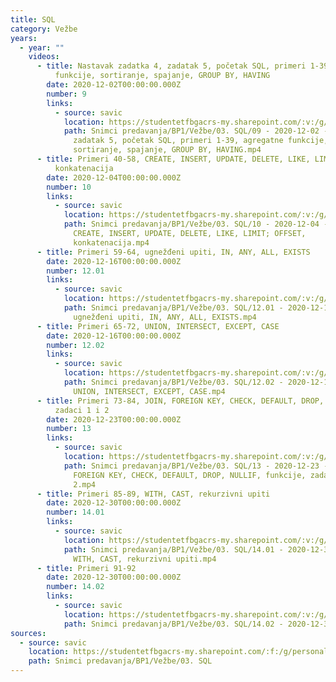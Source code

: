 ```yaml
---
title: SQL
category: Vežbe
years:
  - year: ""
    videos:
      - title: Nastavak zadatka 4, zadatak 5, početak SQL, primeri 1-39, agregatne
          funkcije, sortiranje, spajanje, GROUP BY, HAVING
        date: 2020-12-02T00:00:00.000Z
        number: 9
        links:
          - source: savic
            location: https://studentetfbgacrs-my.sharepoint.com/:v:/g/personal/sa190595d_student_etf_bg_ac_rs/EVcjWUd0FmlMmsj31u1sicIBWloiqslOOoE5J0BfKMcnWw
            path: Snimci predavanja/BP1/Vežbe/03. SQL/09 - 2020-12-02 - Nastavak zadatka 4,
              zadatak 5, početak SQL, primeri 1-39, agregatne funkcije,
              sortiranje, spajanje, GROUP BY, HAVING.mp4
      - title: Primeri 40-58, CREATE, INSERT, UPDATE, DELETE, LIKE, LIMIT; OFFSET,
          konkatenacija
        date: 2020-12-04T00:00:00.000Z
        number: 10
        links:
          - source: savic
            location: https://studentetfbgacrs-my.sharepoint.com/:v:/g/personal/sa190595d_student_etf_bg_ac_rs/EU5X5vINaL5OvzjwIK1ZvFIBNwEHIGdWLIhlnqNPDbpcRg
            path: Snimci predavanja/BP1/Vežbe/03. SQL/10 - 2020-12-04 - Primeri 40-58,
              CREATE, INSERT, UPDATE, DELETE, LIKE, LIMIT; OFFSET,
              konkatenacija.mp4
      - title: Primeri 59-64, ugnežđeni upiti, IN, ANY, ALL, EXISTS
        date: 2020-12-16T00:00:00.000Z
        number: 12.01
        links:
          - source: savic
            location: https://studentetfbgacrs-my.sharepoint.com/:v:/g/personal/sa190595d_student_etf_bg_ac_rs/EYXjnJlKEj9DqjcXRESBHHABKJtOUmkIl6lOoOWWX7VNkg
            path: Snimci predavanja/BP1/Vežbe/03. SQL/12.01 - 2020-12-16 - Primeri 59-64,
              ugnežđeni upiti, IN, ANY, ALL, EXISTS.mp4
      - title: Primeri 65-72, UNION, INTERSECT, EXCEPT, CASE
        date: 2020-12-16T00:00:00.000Z
        number: 12.02
        links:
          - source: savic
            location: https://studentetfbgacrs-my.sharepoint.com/:v:/g/personal/sa190595d_student_etf_bg_ac_rs/EZBbHGL1an5Jn-QJ4yz-QkABBUtBqXkX3LNIDl8womB1oQ
            path: Snimci predavanja/BP1/Vežbe/03. SQL/12.02 - 2020-12-16 - Primeri 65-72,
              UNION, INTERSECT, EXCEPT, CASE.mp4
      - title: Primeri 73-84, JOIN, FOREIGN KEY, CHECK, DEFAULT, DROP, NULLIF, funkcije,
          zadaci 1 i 2
        date: 2020-12-23T00:00:00.000Z
        number: 13
        links:
          - source: savic
            location: https://studentetfbgacrs-my.sharepoint.com/:v:/g/personal/sa190595d_student_etf_bg_ac_rs/Eb0yN_mWXyFAqVq2ecsXLRwBa2iv8UkaDR25QghdXzVEKw
            path: Snimci predavanja/BP1/Vežbe/03. SQL/13 - 2020-12-23 - Primeri 73-84, JOIN,
              FOREIGN KEY, CHECK, DEFAULT, DROP, NULLIF, funkcije, zadaci 1 i
              2.mp4
      - title: Primeri 85-89, WITH, CAST, rekurzivni upiti
        date: 2020-12-30T00:00:00.000Z
        number: 14.01
        links:
          - source: savic
            location: https://studentetfbgacrs-my.sharepoint.com/:v:/g/personal/sa190595d_student_etf_bg_ac_rs/EZGl0tOGLutLtZICFCLryeMBaX0QjQ0QwiqiNfDFy76FSw
            path: Snimci predavanja/BP1/Vežbe/03. SQL/14.01 - 2020-12-30 - Primeri 85-89,
              WITH, CAST, rekurzivni upiti.mp4
      - title: Primeri 91-92
        date: 2020-12-30T00:00:00.000Z
        number: 14.02
        links:
          - source: savic
            location: https://studentetfbgacrs-my.sharepoint.com/:v:/g/personal/sa190595d_student_etf_bg_ac_rs/EbNAS4Ury_ZKjQezCEzWENgBfqo0uofQ-3fzENI671dMWg
            path: Snimci predavanja/BP1/Vežbe/03. SQL/14.02 - 2020-12-30 - Primeri 91-92.mp4
sources:
  - source: savic
    location: https://studentetfbgacrs-my.sharepoint.com/:f:/g/personal/sa190595d_student_etf_bg_ac_rs/EvPOC6AE7oRHo3Qj2QfFuw0Bd-NuuwV84uNrS6Va_8gaBg
    path: Snimci predavanja/BP1/Vežbe/03. SQL
---
```



